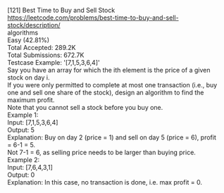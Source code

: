 [121] Best Time to Buy and Sell Stock
<br>https://leetcode.com/problems/best-time-to-buy-and-sell-stock/description/
<br>algorithms
<br>Easy (42.81%)
<br>Total Accepted:    289.2K
<br>Total Submissions: 672.7K
<br>Testcase Example:  '[7,1,5,3,6,4]'
<br>Say you have an array for which the ith element is the price of a given
<br>stock on day i.
<br>If you were only permitted to complete at most one transaction (i.e., buy
<br>one and sell one share of the stock), design an algorithm to find the
<br>maximum profit.
<br>Note that you cannot sell a stock before you buy one.
<br>Example 1:
<br>Input: [7,1,5,3,6,4]
<br>Output: 5
<br>Explanation: Buy on day 2 (price = 1) and sell on day 5 (price = 6), profit
<br>= 6-1 = 5.
<br>Not 7-1 = 6, as selling price needs to be larger than buying price.
<br>Example 2:
<br>Input: [7,6,4,3,1]
<br>Output: 0
<br>Explanation: In this case, no transaction is done, i.e. max profit = 0.
<br>